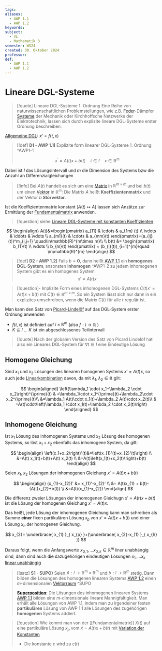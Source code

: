 ```yaml
---
tags: 
aliases:
  - AWP 1.1
  - AWP 1.2
keywords: 
subject:
  - VL
  - Mathematik 3
semester: WS24
created: 30. Oktober 2024
professor: 
def:
  - AWP 1.1
  - AWP 1.2
---
```


# Lineare DGL-Systeme

> [!quote] Lineare DGL-Systeme 1. Ordnung
>Eine Reihe von naturwissenschaftlichen Problemstellungen, wie z.B. [Feder](../../Physik/Federkraft.md)-Dämpfer [Systeme](../../Systemtheorie/Zustandsbeschreibung.md) der Mechanik oder Kirchhoffsche Netzwerke der Elektrotechnik, lassen sich durch explizite lineare DGL-Systeme erster Ordnung beschreiben.

[Allgemeine DGL](GDGL.md): $x' = f(t,x)$

> [!def] **D1 - AWP 1.1)** Explizite form linearer DGL-Systeme 1. Ordnung ^AWP1-1
> 
> $$x^{\prime}=A(t) x+b(t) \tag{AWP 1.1}\quad t \in I\quad x \in\mathbb{R}^{m}$$

Dabei ist $I$ das Lösungsintervall und $m$ die Dimension des Systems bzw die Anzahl an Differenzialgleichungen

> [!info] Bei $A(t)$ handelt es sich um eine [Matrix](Algebra/Matrix.md) in $\mathbb{R}^{m \times m}$ und bei $b(t)$ um einen [Vektor](Algebra/Vektor.md) in $\mathbb{R}^m$: 
> Die Matrix $A$ heißt **Koeffizientenmatrix** und der Vektor $b$ **Störvektor**.


Ist die Koeffizientenmatrix konstant ($A(t) \mapsto A$) lassen sich Anzätze zur Ermittlung der [Fundamentalmatrix](Analysis/Fundamentalmatrix.md) anwenden.

> [!question] siehe [Lineare DGL-Systeme mit konstanten Koeffizienten](Lineare%20DGL-Systeme%20mit%20konstanten%20Koeffizienten.md)

$$
\begin{align}
A(t)&=\begin{pmatrix}
a_{11}  & \cdots & a_{1m} (t) \\
\vdots & \ddots & \vdots \\
a_{m1}(t) & \cdots & a_{mm}(t)
\end{pmatrix}=(a_{ij}(t))^m_{i,j=1} \quad\in\mathbb{R}^{m\times m}\\ \\
b(t) &= \begin{pmatrix}
b_{1}(t) \\
\vdots \\
b_{m}(t)
\end{pmatrix} = (b_{i}(t))_{i=1}^{m}\quad \in\mathbb{R}^{m}
\end{align}
$$


> [!def] **D2 - AWP 1.2)** Falls $b=\mathbf{0}$, dann heißt [AWP 1.1](#^AWP1-1) ein **homogenes DGL-System**, ansonsten **inhomogen** ^AWP1-2
> zu jedem inhomogenen System gibt es ein homogenes System $$x'=A(t)x\tag{AWP 1.2}$$

> [!question]- Implizite Form eines inhomogenen DGL-Systems
> $C(t)x'=A(t)x+b(t)$ mit $C(t) \in \mathbb{R}^{m \times m}$.
> So ein System lässt sich nur dann in ein explizites umschreiben, wenn die Matrix $C(t)$ für alle $t$ regulär ist.

Man kann den Satz von [Picard-Lindelöf](Analysis/Picard-Lindelöf.md) auf das DGL-System erster Ordnung anwenden

- $f(t,x)$ ist definiert auf $I\times \mathbb{R}^m$ (also $f: I \to \mathbb{R}$ )
- $K \subseteq I$ … $K$ ist ein abgeschlossenes Teilintervall

> [!quote] Nach der globalen Version des Satz von Picard Lindelöf hat also ein Lineares DGL-System für $\forall t\in I$ eine Eindeutige Lösung

## Homogene Gleichung

Sind $x_1$ und $x_2$ Lösungen des linearen homogenen Systems $x'=A(t)x$, so auch jede [Linearkombination](Algebra/Linearkombination.md) davon, da mit $\lambda_1, \lambda_2 \in \mathbb{R}$ gilt:

$$
\begin{aligned}
\left(\lambda_1 \cdot x_1+\lambda_2 \cdot x_2\right)^{\prime}(t) & =\lambda_1\cdot x_1^{\prime}(t)+\lambda_2\cdot x_2^{\prime}(t)\\
&=\lambda_1 A(t)\cdot x_1(t)+\lambda_2 A(t)\cdot x_2(t)\\
& =A(t)\cdot\left(\lambda_1 \cdot x_1(t)+\lambda_2 \cdot x_2(t)\right)
\end{aligned}
$$

## Inhomogene Gleichung

Ist $x_1$ Lösung des inhomogenen Systems und $x_2$ Lösung des homogenen Systems, so löst $x_1+x_2$ ebenfalls das inhomogene System, da gilt:

$$
\begin{align}
\left(x_1+x_2\right)'(t)&=\left(x_{1}'(t)+x_{2}'(t)\right) \\
&=A(t) x_1(t)+b(t)+A(t) x_2(t) \\
&=A(t)\left(x_1(t)+x_2(t)\right)+b(t)
\end{align}
$$


Seien $x_{1},x_{2}$ Lösungen der inhomogenen Gleichung $x'=A(t)x+b(t)$

$$
\begin{align}
(x_{1}-x_{2})' &= x_{1}'-x_{2}' \\
&= A(t)x_{1} + b(t)-(A(t)x_{2}+b(t)) \\
&=A(t)(x_{1}-x_{2})
\end{align}
$$

Die differenz zweier Lösungen der inhomogenen Gleichugn $x'= A(t)x+b(t)$ ist die Lösung der homogenen Gleichung $x'=A(t)x$.

Das heißt, jede Lösung der inhomogenen Gleichung kann man schreiben als Summe **einer** fixen partikulären Lösung $x_{p}$ von $x'=A(t)x+b(t)$ und einer Lösung $x_{h}$ der homogenen Gleichung.

$$
x_{2}= \underbrace{ x_{1} }_{ x_{p} }+(\underbrace{ x_{2}-x_{1} }_{ x_{h} })
$$

Daraus folgt, wenn die Anfangswerte $x_{0,1},\dots x_{0,k}\in\mathbb{R}^{m}$ liner unabhängig sind, dann sind auch die dazugehörigen eindeutigen Lösungen $x_{1},\dots x_{k}$ [linear unabhängig](Algebra/Lineare%20Abhängigkeit.md)


> [!satz] **S1 - SUPO)** Seien $A: I \rightarrow \mathbb{R}^m \times \mathbb{R}^m$ und $b: I \rightarrow \mathbb{R}^m$ stetig.
> Dann bilden die Lösungen des homogenen linearen Systems [AWP 1.2](#^AWP1-2) einen $m$-dimensionalen [Vektorraum](Algebra/Vektorraum.md) ^SUPO
> 
> **[Superposition](../../Index/Superpositionsprinzip.md)**: Die Lösungen des inhomogenen linearen Systems [AWP 1.1](#^AWP1-1) bilden eine $m$-dimensionale lineare Mannigfaltigkeit.
> Man erhält alle Lösungen von AWP 1.1, indem man zu irgendeiner festen **partikulären** Lösung von AWP 1.1 alle Lösungen des zugehörigen **homogenen** Systems addiert.


> [!question] Wie kommt man von der [[Fundamentalmatrix]] $X(t)$ auf eine partikuläre Lösung $x_{p}$ vom $\dot{x}=A(t)x+b(t)$
> mit [Variation der Konstanten](Analysis/Variation%20der%20Konstanten.md)
> - Die konstante $c$ wird zu $c(t)$


